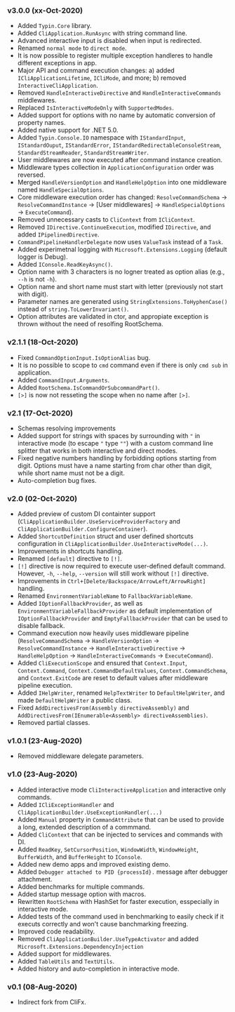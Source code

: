### v3.0.0 (xx-Oct-2020)

- Added `Typin.Core` library.
- Added `CliApplication.RunAsync` with string command line.
- Advanced interactive input is disabled when input is redirected.
- Renamed `normal mode` to `direct mode`.
- It is now possible to register multiple exception handleres to handle different exceptions in app.
- Major API and command execution changes: a) added `ICliApplicationLifetime`, `ICliMode`, and more; b) removed `InteractiveCliApplication`.
- Removed `HandleInteractiveDirective` and `HandleInteractiveCommands` middlewares.
- Replaced `IsInteractiveModeOnly` with `SupportedModes`.
- Added support for options with no name by automatic conversion of property names.
- Added native support for .NET 5.0.
- Added `Typin.Console.IO` namespace with `IStandardInput`, `IStandardOuput`, `IStandardError`, `IStandardRedirectableConsoleStream`, `StandardStreamReader`, `StandardStreamWriter`.
- User middlewares are now executed after command instance creation.
- Middleware types collection in `ApplicationConfiguration` order was reversed.
- Merged `HandleVersionOption` and `HandleHelpOption` into one middleware named `HandleSpecialOptions`.
- Core middleware execution order has changed: `ResolveCommandSchema` -> `ResolveCommandInstance` -> [User middlewares] -> `HandleSpecialOptions` -> `ExecuteCommand`).
- Removed unnecessary casts to `CliContext` from `ICliContext`.
- Removed `IDirective.ContinueExecution`, modified `IDirective`, and added `IPipelinedDirective`.
- `CommandPipelineHandlerDelegate` now uses `ValueTask` instead of a `Task`.
- Added experimetnal logging with `Microsoft.Extensions.Logging` (default logger is Debug).
- Added `IConsole.ReadKeyAsync()`.
- Option name with 3 characters is no logner treated as option alias (e.g., `--h` is not `-h`).
- Option name and short name must start with letter (previously not start with digit).
- Parameter names are generated using `StringExtensions.ToHyphenCase()` instead of `string.ToLowerInvariant()`.
- Option attributes are validated in ctor, and appropiate exception is thrown without the need of resolfing RootSchema.

### v2.1.1 (18-Oct-2020)

- Fixed `CommandOptionInput.IsOptionAlias` bug.
- It is no possible to scope to `cmd` command even if there is only `cmd sub` in application.
- Added `CommandInput.Arguments`.
- Added `RootSchema.IsCommandOrSubcommandPart()`.
- `[>]` is now not resseting the scope when no name after `[>]`.

### v2.1 (17-Oct-2020)

- Schemas resolving improvements
- Added support for strings with spaces by surrounding with `"` in interactive mode (to escape `"` type `""`) with a custom command line splitter that works in both interactive and direct modes.
- Fixed negative numbers handling by forbidding options starting from digit. Options must have a name starting from char other than digit, while short name must not be a digit.
- Auto-completion bug fixes.

### v2.0 (02-Oct-2020)

- Added preview of custom DI containter support (`CliApplicationBuilder.UseServiceProviderFactory` and `CliApplicationBuilder.ConfigureContainer`).
- Added `ShortcutDefinition` struct and user defined shortcuts configuration in `CliApplicationBuilder.UseInteractiveMode(...)`.
- Improvements in shortcuts handling.
- Renamed `[default]` directive to `[!]`.
- `[!]` directive is now required to execute user-defined default command. However, `-h`, `--help`, `--version` will still work without `[!]` directive.
- Improvements in `Ctrl+[Delete/Backspace/ArrowLeft/ArrowRight]` handling.
- Renamed `EnvironmentVariableName` to `FallbackVariableName`.
- Added `IOptionFallbackProvider`, as well as `EnvironmentVariableFallbackProvider` as default implementation of `IOptionFallbackProvider` and `EmptyFallbackProvider` that can be used to disable fallback.
- Command execution now heavily uses middleware pipeline (`ResolveCommandSchema` -> `HandleVersionOption` -> `ResolveCommandInstance` -> `HandleInteractiveDirective` -> `HandleHelpOption` -> `HandleInteractiveCommands` -> `ExecuteCommand`).
- Added `CliExecutionScope` and ensured that `Context.Input`, `Context.Command`, `Context.CommandDefaultValues`, `Context.CommandSchema`, and `Context.ExitCode` are reset to default values after middleware pipeline execution.
- Added `IHelpWriter`, renamed `HelpTextWriter` to `DefaultHelpWriter`, and made `DefaultHelpWriter` a public class.
- Fixed `AddDirectivesFrom(Assembly directiveAssembly)` and `AddDirectivesFrom(IEnumerable<Assembly> directiveAssemblies)`.
- Removed partial classes.

### v1.0.1 (23-Aug-2020)

- Removed middleware delegate parameters.

### v1.0 (23-Aug-2020)

- Added interactive mode `CliInteractiveApplication` and interactive only commands.
- Added `ICliExceptionHandler` and `CliApplicationBuilder.UseExceptionHandler(...)`
- Added	`Manual` property in `CommandAttribute` that can be used to provide a long, extended description of a commmand.
- Added `CliContext` that can be injected to services and commands with DI.
- Added `ReadKey`, `SetCursorPosition`, `WindowWidth`, `WindowHeight`, `BufferWidth`, and `BufferHeight` to `IConsole`.
- Added new demo apps and improved existing demo.
- Added `Debugger attached to PID {processId}.` message after debugger attachment.
- Added benchmarks for multiple commands.
- Added startup message option with macros.
- Rewritten `RootSchema` with HashSet for faster execution, esspecially in interactive mode.
- Added tests of the command used in benchmarking to easily check if it executs correctly and won't cause banchmarking freezing.
- Improved code readability.
- Removed `CliApplicationBuilder.UseTypeActivator` and added `Microsoft.Extensions.DependencyInjection`
- Added support for middlewares.
- Added `TableUtils` and `TextUtils`.
- Added history and auto-completion in interactive mode.

### v0.1 (08-Aug-2020)

- Indirect fork from CliFx.
